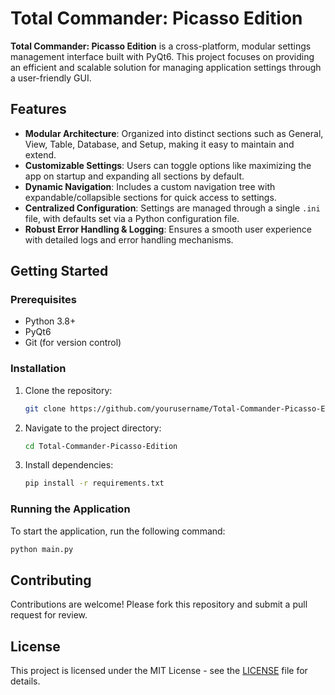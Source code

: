 
# Total Commander: Picasso Edition

**Total Commander: Picasso Edition** is a cross-platform, modular settings management interface built with PyQt6. This project focuses on providing an efficient and scalable solution for managing application settings through a user-friendly GUI.

## Features

- **Modular Architecture**: Organized into distinct sections such as General, View, Table, Database, and Setup, making it easy to maintain and extend.
- **Customizable Settings**: Users can toggle options like maximizing the app on startup and expanding all sections by default.
- **Dynamic Navigation**: Includes a custom navigation tree with expandable/collapsible sections for quick access to settings.
- **Centralized Configuration**: Settings are managed through a single `.ini` file, with defaults set via a Python configuration file.
- **Robust Error Handling & Logging**: Ensures a smooth user experience with detailed logs and error handling mechanisms.

## Getting Started

### Prerequisites

- Python 3.8+
- PyQt6
- Git (for version control)

### Installation

1. Clone the repository:
    ```bash
    git clone https://github.com/yourusername/Total-Commander-Picasso-Edition.git
    ```
2. Navigate to the project directory:
    ```bash
    cd Total-Commander-Picasso-Edition
    ```
3. Install dependencies:
    ```bash
    pip install -r requirements.txt
    ```

### Running the Application

To start the application, run the following command:

```bash
python main.py
```

## Contributing

Contributions are welcome! Please fork this repository and submit a pull request for review.

## License

This project is licensed under the MIT License - see the [LICENSE](LICENSE) file for details.
